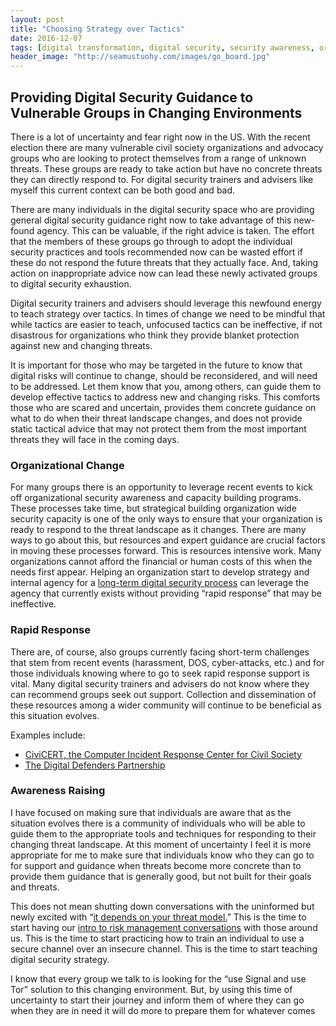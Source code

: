 ```yaml
---
layout: post
title: "Choosing Strategy over Tactics"
date: 2016-12-07
tags: [digital transformation, digital security, security awareness, organizational change, strategy]
header_image: "http://seamustuohy.com/images/go_board.jpg"
---
```


## Providing Digital Security Guidance to Vulnerable Groups in Changing Environments

There is a lot of uncertainty and fear right now in the US. With the recent election there are many vulnerable civil society organizations and advocacy groups who are looking to protect themselves from a range of unknown threats. These groups are ready to take action but have no concrete threats they can directly respond to. For digital security trainers and advisers like myself this current context can be both good and bad.

There are many individuals in the digital security space who are providing general digital security guidance right now to take advantage of this new-found agency. This can be valuable, if the right advice is taken. The effort that the members of these groups go through to adopt the individual security practices and tools recommended now can be wasted effort if these do not respond the future threats that they actually face. And, taking action on inappropriate advice now can lead these newly activated groups to digital security exhaustion.

Digital security trainers and advisers should leverage this newfound energy to teach strategy over tactics. In times of change we need to be mindful that while tactics are easier to teach, unfocused tactics can be ineffective, if not disastrous for organizations who think they provide blanket protection against new and changing threats.

It is important for those who may be targeted in the future to know that digital risks will continue to change, should be reconsidered, and will need to be addressed. Let them know that you, among others, can guide them to develop effective tactics to address new and changing risks. This comforts those who are scared and uncertain, provides them concrete guidance on what to do when their threat landscape changes, and does not provide static tactical advice that may not protect them from the most important threats they will face in the coming days.

### Organizational Change

For many groups there is an opportunity to leverage recent events to kick off organizational security awareness and capacity building programs. These processes take time, but strategical building organization wide security capacity is one of the only ways to ensure that your organization is ready to respond to the threat landscape as it changes. There are many ways to go about this, but resources and expert guidance are crucial factors in moving these processes forward. This is resources intensive work. Many organizations cannot afford the financial or human costs of this when the needs first appear. Helping an organization start to develop strategy and internal agency for a [long-term digital security process](https://medium.com/@seamustuohy/transformers-rescue-bots-9658018320f9) can leverage the agency that currently exists without providing “rapid response” that may be ineffective.

### Rapid Response

There are, of course, also groups currently facing short-term challenges that stem from recent events (harassment, DOS, cyber-attacks, etc.) and for those individuals knowing where to go to seek rapid response support is vital. Many digital security trainers and advisers do not know where they can recommend groups seek out support. Collection and dissemination of these resources among a wider community will continue to be beneficial as this situation evolves.

Examples include:

* [CiviCERT, the Computer Incident Response Center for Civil Society](https://civicert.org/)
* [The Digital Defenders Partnership](https://www.digitaldefenders.org/digitalfirstaid/)

### Awareness Raising

I have focused on making sure that individuals are aware that as the situation evolves there is a community of individuals who will be able to guide them to the appropriate tools and techniques for responding to their changing threat landscape. At this moment of uncertainty I feel it is more appropriate for me to make sure that individuals know who they can go to for support and guidance when threats become more concrete than to provide them guidance that is generally good, but not built for their goals and threats.

This does not mean shutting down conversations with the uninformed but newly excited with “[it depends on your threat model.](https://twitter.com/search?q=%22depends%20on%22%20%20%22threat%20model%22%20since%3A2009-01-01%20until%3A2016-12-07&src=typd)” This is the time to start having our [intro to risk management conversations](http://prudentinnovation.org/files/publications/11_2016_Intro_To_Risk_Assessment_Training_Slides.pdf) with those around us. This is the time to start practicing how to train an individual to use a secure channel over an insecure channel. This is the time to start teaching digital security strategy.

I know that every group we talk to is looking for the “use Signal and use Tor” solution to this changing environment. But, by using this time of uncertainty to start their journey and inform them of where they can go when they are in need it will do more to prepare them for whatever comes
